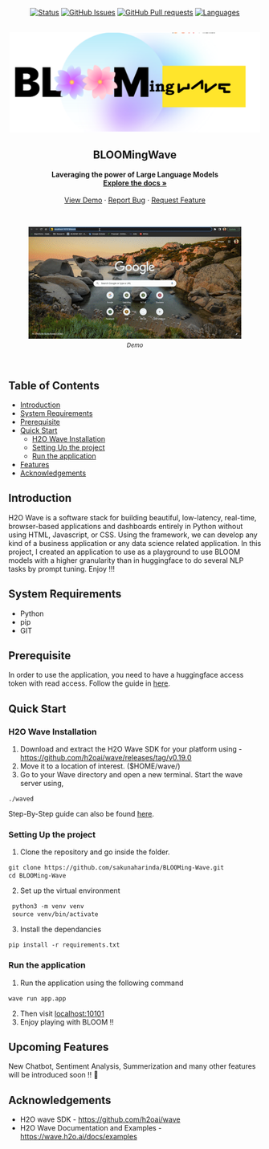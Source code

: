 
<div align="center">
  
  [![Status](https://img.shields.io/badge/status-active-green)]()
  [![GitHub Issues](https://img.shields.io/github/issues/sakunaharinda/api-tester?style=plastic)](https://github.com/sakunaharinda/api-tester/issues)
  [![GitHub Pull requests](https://img.shields.io/github/issues-pr-raw/sakunaharinda/api-tester)](https://github.com/sakunaharinda/api-tester/pulls) 
  [![Languages](https://img.shields.io/github/languages/top/sakunaharinda/api-tester)]()
  
</div>

<br />
<div align="center">
  <a href="https://github.com/sakunaharinda/BLOOMing-Wave">
    <img src="resources/logo.png" alt="Logo" width="500" height="200">
  </a>
  <h2 align="center">BLOOMingWave</h2>
  <p align="center">
    <strong>Laveraging the power of Large Language Models</strong>
    <br/>
    <a href="https://github.com/sakunaharinda/BLOOMing-Wave/blob/main/README.md"><strong>Explore the docs »</strong></a>
    <br />
    <br />
    <a href="https://github.com/sakunaharinda/BLOOMing-Wave">View Demo</a>
    ·
    <a href="https://github.com/sakunaharinda/BLOOMing-Wave/issues">Report Bug</a>
    ·
    <a href="https://github.com/sakunaharinda/BLOOMing-Wave/issues">Request Feature</a>
  </p>
  <br/>
  <figure>
    <img src="resources/demo.gif" alt="Demo">
    <br/>
    <figcaption align = "center"><i><small>Demo</small></i></figcaption>
  </figure>
  
  
</div>
<br/>

## Table of Contents

- [Introduction](#intro)
- [System Requirements](#req)
- [Prerequisite](#prereq)
- [Quick Start](#qstart)
  - [H2O Wave Installation](#qstart_waveinstall)
  - [Setting Up the project](#qstart_setup)
  - [Run the application](#qstart_run)
- [Features](#features)
- [Acknowledgements](#ack)

## Introduction <a name = "intro"></a>

H2O Wave is a software stack for building beautiful, low-latency, real-time, browser-based applications and dashboards entirely in Python without using HTML, Javascript, or CSS. Using the framework, we can develop any kind of a business application or any data science related application. In this project, I created an application to use as a playground to use BLOOM models with a higher granularity than in huggingface to do several NLP tasks by prompt tuning. Enjoy !!! 

## System Requirements <a name = "req"></a>

- Python
- pip
- GIT

## Prerequisite <a name = "prereq"></a>

In order to use the application, you need to have a huggingface access token with read access. Follow the guide in [here](https://huggingface.co/docs/hub/security-tokens#:~:text=To%20create%20an%20access%20token,clicking%20on%20the%20Manage%20button.).

## Quick Start <a name = "qstart"></a>

### H2O Wave Installation <a name = "qstart_waveinstall"></a>

1. Download and extract the H2O Wave SDK for your platform using -
https://github.com/h2oai/wave/releases/tag/v0.19.0 
2. Move it to a location of interest. ($HOME/wave/)
3. Go to your Wave directory and open a new terminal. Start the wave server using,
  ```
./waved
```

Step-By-Step guide can also be found [here](https://wave.h2o.ai/docs/installation).

### Setting Up the project <a name = "qstart_setup"></a>

1. Clone the repository and go inside the folder.
  ```
  git clone https://github.com/sakunaharinda/BLOOMing-Wave.git
  cd BLOOMing-Wave
  ```
2. Set up the virtual environment
  ```
   python3 -m venv venv
   source venv/bin/activate
  ```
3. Install the dependancies
  ```
  pip install -r requirements.txt
  ```
  
### Run the application <a name = "qstart_run"></a>

1. Run the application using the following command
  ```
  wave run app.app
  ```
2. Then visit [localhost:10101](http://localhost:10101/bloom)
3. Enjoy playing with BLOOM !!


## Upcoming Features <a name = "features"></a>

New Chatbot, Sentiment Analysis, Summerization and many other features will be introduced soon !! 🤗

## Acknowledgements <a name = "ack"></a>

- H2O wave SDK - https://github.com/h2oai/wave 
- H2O Wave Documentation and Examples - https://wave.h2o.ai/docs/examples 



